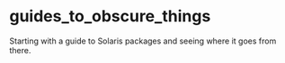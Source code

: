 # guides_to_obscure_things
Starting with a guide to Solaris packages and seeing where it goes from there.
